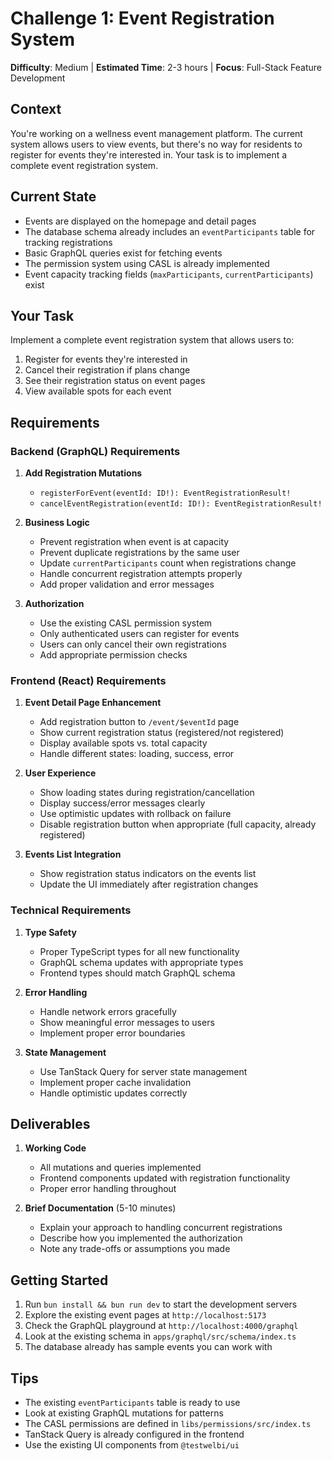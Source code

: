 # Challenge 1: Event Registration System

**Difficulty**: Medium | **Estimated Time**: 2-3 hours | **Focus**: Full-Stack Feature Development

## Context

You're working on a wellness event management platform. The current system allows users to view events, but there's no way for residents to register for events they're interested in. Your task is to implement a complete event registration system.

## Current State

- Events are displayed on the homepage and detail pages
- The database schema already includes an `eventParticipants` table for tracking registrations
- Basic GraphQL queries exist for fetching events
- The permission system using CASL is already implemented
- Event capacity tracking fields (`maxParticipants`, `currentParticipants`) exist

## Your Task

Implement a complete event registration system that allows users to:
1. Register for events they're interested in
2. Cancel their registration if plans change
3. See their registration status on event pages
4. View available spots for each event

## Requirements

### Backend (GraphQL) Requirements

1. **Add Registration Mutations**
   - `registerForEvent(eventId: ID!): EventRegistrationResult!`
   - `cancelEventRegistration(eventId: ID!): EventRegistrationResult!`

2. **Business Logic**
   - Prevent registration when event is at capacity
   - Prevent duplicate registrations by the same user
   - Update `currentParticipants` count when registrations change
   - Handle concurrent registration attempts properly
   - Add proper validation and error messages

3. **Authorization**
   - Use the existing CASL permission system
   - Only authenticated users can register for events
   - Users can only cancel their own registrations
   - Add appropriate permission checks

### Frontend (React) Requirements

1. **Event Detail Page Enhancement**
   - Add registration button to `/event/$eventId` page
   - Show current registration status (registered/not registered)
   - Display available spots vs. total capacity
   - Handle different states: loading, success, error

2. **User Experience**
   - Show loading states during registration/cancellation
   - Display success/error messages clearly
   - Use optimistic updates with rollback on failure
   - Disable registration button when appropriate (full capacity, already registered)

3. **Events List Integration**
   - Show registration status indicators on the events list
   - Update the UI immediately after registration changes

### Technical Requirements

1. **Type Safety**
   - Proper TypeScript types for all new functionality
   - GraphQL schema updates with appropriate types
   - Frontend types should match GraphQL schema

2. **Error Handling**
   - Handle network errors gracefully
   - Show meaningful error messages to users
   - Implement proper error boundaries

3. **State Management**
   - Use TanStack Query for server state management
   - Implement proper cache invalidation
   - Handle optimistic updates correctly

## Deliverables

1. **Working Code**
   - All mutations and queries implemented
   - Frontend components updated with registration functionality
   - Proper error handling throughout

2. **Brief Documentation** (5-10 minutes)
   - Explain your approach to handling concurrent registrations
   - Describe how you implemented the authorization
   - Note any trade-offs or assumptions you made

## Getting Started

1. Run `bun install && bun run dev` to start the development servers
2. Explore the existing event pages at `http://localhost:5173`
3. Check the GraphQL playground at `http://localhost:4000/graphql`
4. Look at the existing schema in `apps/graphql/src/schema/index.ts`
5. The database already has sample events you can work with

## Tips

- The existing `eventParticipants` table is ready to use
- Look at existing GraphQL mutations for patterns
- The CASL permissions are defined in `libs/permissions/src/index.ts`
- TanStack Query is already configured in the frontend
- Use the existing UI components from `@testwelbi/ui` 